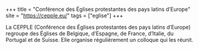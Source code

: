 +++
title = "Conférence des Églises protestantes des pays latins d’Europe"
site = "https://cepple.eu/"
tags = ["eglise"]
+++

La CEPPLE (Conférence des Églises protestantes des pays latins d’Europe) regroupe des Églises de Belgique, d’Espagne, de France, d’Italie, du Portugal et de Suisse. Elle organise régulièrement un colloque qui les réunit.